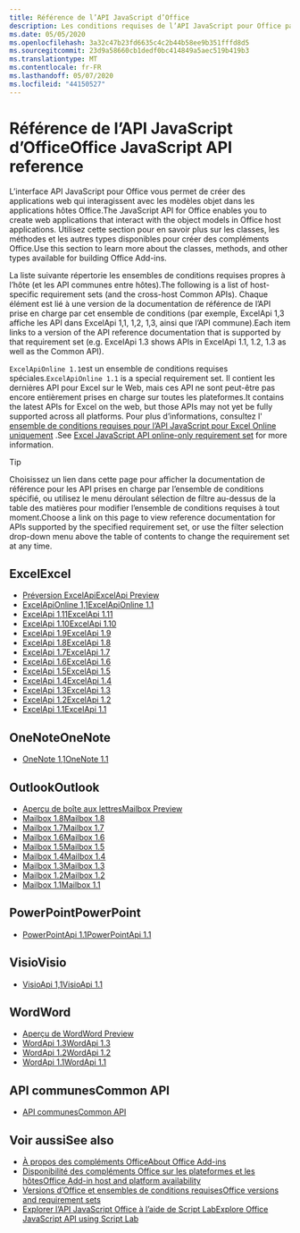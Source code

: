 ```yaml
---
title: Référence de l’API JavaScript d’Office
description: Les conditions requises de l’API JavaScript pour Office par hôte.
ms.date: 05/05/2020
ms.openlocfilehash: 3a32c47b23fd6635c4c2b44b58ee9b351fffd8d5
ms.sourcegitcommit: 23d9a58660cb1dedf0bc414849a5aec519b419b3
ms.translationtype: MT
ms.contentlocale: fr-FR
ms.lasthandoff: 05/07/2020
ms.locfileid: "44150527"
---
```

# <a name="office-javascript-api-reference"></a><span data-ttu-id="aa00c-103">Référence de l’API JavaScript d’Office</span><span class="sxs-lookup"><span data-stu-id="aa00c-103">Office JavaScript API reference</span></span>

<span data-ttu-id="aa00c-104">L’interface API JavaScript pour Office vous permet de créer des applications web qui interagissent avec les modèles objet dans les applications hôtes Office.</span><span class="sxs-lookup"><span data-stu-id="aa00c-104">The JavaScript API for Office enables you to create web applications that interact with the object models in Office host applications.</span></span> <span data-ttu-id="aa00c-105">Utilisez cette section pour en savoir plus sur les classes, les méthodes et les autres types disponibles pour créer des compléments Office.</span><span class="sxs-lookup"><span data-stu-id="aa00c-105">Use this section to learn more about the classes, methods, and other types available for building Office Add-ins.</span></span>

<span data-ttu-id="aa00c-106">La liste suivante répertorie les ensembles de conditions requises propres à l’hôte (et les API communes entre hôtes).</span><span class="sxs-lookup"><span data-stu-id="aa00c-106">The following is a list of host-specific requirement sets (and the cross-host Common APIs).</span></span> <span data-ttu-id="aa00c-107">Chaque élément est lié à une version de la documentation de référence de l’API prise en charge par cet ensemble de conditions (par exemple, ExcelApi 1,3 affiche les API dans ExcelApi 1,1, 1,2, 1,3, ainsi que l’API commune).</span><span class="sxs-lookup"><span data-stu-id="aa00c-107">Each item links to a version of the API reference documentation that is supported by that requirement set (e.g. ExcelApi 1.3 shows APIs in ExcelApi 1.1, 1.2, 1.3 as well as the Common API).</span></span>

<span data-ttu-id="aa00c-108">`ExcelApiOnline 1.1`est un ensemble de conditions requises spéciales.</span><span class="sxs-lookup"><span data-stu-id="aa00c-108">`ExcelApiOnline 1.1` is a special requirement set.</span></span> <span data-ttu-id="aa00c-109">Il contient les dernières API pour Excel sur le Web, mais ces API ne sont peut-être pas encore entièrement prises en charge sur toutes les plateformes.</span><span class="sxs-lookup"><span data-stu-id="aa00c-109">It contains the latest APIs for Excel on the web, but those APIs may not yet be fully supported across all platforms.</span></span> <span data-ttu-id="aa00c-110">Pour plus d’informations, consultez l' [ensemble de conditions requises pour l’API JavaScript pour Excel Online uniquement](/office/dev/add-ins/reference/requirement-sets/excel-api-online-requirement-set) .</span><span class="sxs-lookup"><span data-stu-id="aa00c-110">See [Excel JavaScript API online-only requirement set](/office/dev/add-ins/reference/requirement-sets/excel-api-online-requirement-set) for more information.</span></span>

> [!TIP]
> <span data-ttu-id="aa00c-111">Choisissez un lien dans cette page pour afficher la documentation de référence pour les API prises en charge par l’ensemble de conditions spécifié, ou utilisez le menu déroulant sélection de filtre au-dessus de la table des matières pour modifier l’ensemble de conditions requises à tout moment.</span><span class="sxs-lookup"><span data-stu-id="aa00c-111">Choose a link on this page to view reference documentation for APIs supported by the specified requirement set, or use the filter selection drop-down menu above the table of contents to change the requirement set at any time.</span></span>

## <a name="excel"></a><span data-ttu-id="aa00c-112">Excel</span><span class="sxs-lookup"><span data-stu-id="aa00c-112">Excel</span></span>

- [<span data-ttu-id="aa00c-113">Préversion ExcelApi</span><span class="sxs-lookup"><span data-stu-id="aa00c-113">ExcelApi Preview</span></span>](/javascript/api/excel?view=excel-js-preview)
- [<span data-ttu-id="aa00c-114">ExcelApiOnline 1,1</span><span class="sxs-lookup"><span data-stu-id="aa00c-114">ExcelApiOnline 1.1</span></span>](/javascript/api/excel?view=excel-js-online)
- [<span data-ttu-id="aa00c-115">ExcelApi 1,11</span><span class="sxs-lookup"><span data-stu-id="aa00c-115">ExcelApi 1.11</span></span>](/javascript/api/excel?view=excel-js-1.11)
- [<span data-ttu-id="aa00c-116">ExcelApi 1.10</span><span class="sxs-lookup"><span data-stu-id="aa00c-116">ExcelApi 1.10</span></span>](/javascript/api/excel?view=excel-js-1.10)
- [<span data-ttu-id="aa00c-117">ExcelApi 1.9</span><span class="sxs-lookup"><span data-stu-id="aa00c-117">ExcelApi 1.9</span></span>](/javascript/api/excel?view=excel-js-1.9)
- [<span data-ttu-id="aa00c-118">ExcelApi 1.8</span><span class="sxs-lookup"><span data-stu-id="aa00c-118">ExcelApi 1.8</span></span>](/javascript/api/excel?view=excel-js-1.8)
- [<span data-ttu-id="aa00c-119">ExcelApi 1.7</span><span class="sxs-lookup"><span data-stu-id="aa00c-119">ExcelApi 1.7</span></span>](/javascript/api/excel?view=excel-js-1.7)
- [<span data-ttu-id="aa00c-120">ExcelApi 1.6</span><span class="sxs-lookup"><span data-stu-id="aa00c-120">ExcelApi 1.6</span></span>](/javascript/api/excel?view=excel-js-1.6)
- [<span data-ttu-id="aa00c-121">ExcelApi 1.5</span><span class="sxs-lookup"><span data-stu-id="aa00c-121">ExcelApi 1.5</span></span>](/javascript/api/excel?view=excel-js-1.5)
- [<span data-ttu-id="aa00c-122">ExcelApi 1.4</span><span class="sxs-lookup"><span data-stu-id="aa00c-122">ExcelApi 1.4</span></span>](/javascript/api/excel?view=excel-js-1.4)
- [<span data-ttu-id="aa00c-123">ExcelApi 1.3</span><span class="sxs-lookup"><span data-stu-id="aa00c-123">ExcelApi 1.3</span></span>](/javascript/api/excel?view=excel-js-1.3)
- [<span data-ttu-id="aa00c-124">ExcelApi 1.2</span><span class="sxs-lookup"><span data-stu-id="aa00c-124">ExcelApi 1.2</span></span>](/javascript/api/excel?view=excel-js-1.2)
- [<span data-ttu-id="aa00c-125">ExcelApi 1.1</span><span class="sxs-lookup"><span data-stu-id="aa00c-125">ExcelApi 1.1</span></span>](/javascript/api/excel?view=excel-js-1.1)

## <a name="onenote"></a><span data-ttu-id="aa00c-126">OneNote</span><span class="sxs-lookup"><span data-stu-id="aa00c-126">OneNote</span></span>

- [<span data-ttu-id="aa00c-127">OneNote 1,1</span><span class="sxs-lookup"><span data-stu-id="aa00c-127">OneNote 1.1</span></span>](/javascript/api/onenote?view=onenote-js-1.1)

## <a name="outlook"></a><span data-ttu-id="aa00c-128">Outlook</span><span class="sxs-lookup"><span data-stu-id="aa00c-128">Outlook</span></span>

- [<span data-ttu-id="aa00c-129">Aperçu de boîte aux lettres</span><span class="sxs-lookup"><span data-stu-id="aa00c-129">Mailbox Preview</span></span>](/javascript/api/outlook?view=outlook-js-preview)
- [<span data-ttu-id="aa00c-130">Mailbox 1.8</span><span class="sxs-lookup"><span data-stu-id="aa00c-130">Mailbox 1.8</span></span>](/javascript/api/outlook?view=outlook-js-1.8)
- [<span data-ttu-id="aa00c-131">Mailbox 1.7</span><span class="sxs-lookup"><span data-stu-id="aa00c-131">Mailbox 1.7</span></span>](/javascript/api/outlook?view=outlook-js-1.7)
- [<span data-ttu-id="aa00c-132">Mailbox 1.6</span><span class="sxs-lookup"><span data-stu-id="aa00c-132">Mailbox 1.6</span></span>](/javascript/api/outlook?view=outlook-js-1.6)
- [<span data-ttu-id="aa00c-133">Mailbox 1.5</span><span class="sxs-lookup"><span data-stu-id="aa00c-133">Mailbox 1.5</span></span>](/javascript/api/outlook?view=outlook-js-1.5)
- [<span data-ttu-id="aa00c-134">Mailbox 1.4</span><span class="sxs-lookup"><span data-stu-id="aa00c-134">Mailbox 1.4</span></span>](/javascript/api/outlook?view=outlook-js-1.4)
- [<span data-ttu-id="aa00c-135">Mailbox 1.3</span><span class="sxs-lookup"><span data-stu-id="aa00c-135">Mailbox 1.3</span></span>](/javascript/api/outlook?view=outlook-js-1.3)
- [<span data-ttu-id="aa00c-136">Mailbox 1.2</span><span class="sxs-lookup"><span data-stu-id="aa00c-136">Mailbox 1.2</span></span>](/javascript/api/outlook?view=outlook-js-1.2)
- [<span data-ttu-id="aa00c-137">Mailbox 1.1</span><span class="sxs-lookup"><span data-stu-id="aa00c-137">Mailbox 1.1</span></span>](/javascript/api/outlook?view=outlook-js-1.1)

## <a name="powerpoint"></a><span data-ttu-id="aa00c-138">PowerPoint</span><span class="sxs-lookup"><span data-stu-id="aa00c-138">PowerPoint</span></span>

- [<span data-ttu-id="aa00c-139">PowerPointApi 1.1</span><span class="sxs-lookup"><span data-stu-id="aa00c-139">PowerPointApi 1.1</span></span>](/javascript/api/powerpoint?view=powerpoint-js-1.1)

## <a name="visio"></a><span data-ttu-id="aa00c-140">Visio</span><span class="sxs-lookup"><span data-stu-id="aa00c-140">Visio</span></span>

- [<span data-ttu-id="aa00c-141">VisioApi 1,1</span><span class="sxs-lookup"><span data-stu-id="aa00c-141">VisioApi 1.1</span></span>](/javascript/api/visio?view=visio-js-1.1)

## <a name="word"></a><span data-ttu-id="aa00c-142">Word</span><span class="sxs-lookup"><span data-stu-id="aa00c-142">Word</span></span>

- [<span data-ttu-id="aa00c-143">Aperçu de Word</span><span class="sxs-lookup"><span data-stu-id="aa00c-143">Word Preview</span></span>](/javascript/api/word?view=word-js-preview)
- [<span data-ttu-id="aa00c-144">WordApi 1.3</span><span class="sxs-lookup"><span data-stu-id="aa00c-144">WordApi 1.3</span></span>](/javascript/api/word?view=word-js-1.3)
- [<span data-ttu-id="aa00c-145">WordApi 1.2</span><span class="sxs-lookup"><span data-stu-id="aa00c-145">WordApi 1.2</span></span>](/javascript/api/word?view=word-js-1.2)
- [<span data-ttu-id="aa00c-146">WordApi 1.1</span><span class="sxs-lookup"><span data-stu-id="aa00c-146">WordApi 1.1</span></span>](/javascript/api/word?view=word-js-1.1)

## <a name="common-api"></a><span data-ttu-id="aa00c-147">API communes</span><span class="sxs-lookup"><span data-stu-id="aa00c-147">Common API</span></span>

- [<span data-ttu-id="aa00c-148">API communes</span><span class="sxs-lookup"><span data-stu-id="aa00c-148">Common API</span></span>](/javascript/api/office?view=common-js)

## <a name="see-also"></a><span data-ttu-id="aa00c-149">Voir aussi</span><span class="sxs-lookup"><span data-stu-id="aa00c-149">See also</span></span>

- [<span data-ttu-id="aa00c-150">À propos des compléments Office</span><span class="sxs-lookup"><span data-stu-id="aa00c-150">About Office Add-ins</span></span>](/office/dev/add-ins/overview)
- [<span data-ttu-id="aa00c-151">Disponibilité des compléments Office sur les plateformes et les hôtes</span><span class="sxs-lookup"><span data-stu-id="aa00c-151">Office Add-in host and platform availability</span></span>](/office/dev/add-ins/overview/office-add-in-availability)
- [<span data-ttu-id="aa00c-152">Versions d’Office et ensembles de conditions requises</span><span class="sxs-lookup"><span data-stu-id="aa00c-152">Office versions and requirement sets</span></span>](/office/dev/add-ins/develop/office-versions-and-requirement-sets)
- [<span data-ttu-id="aa00c-153">Explorer l’API JavaScript Office à l’aide de Script Lab</span><span class="sxs-lookup"><span data-stu-id="aa00c-153">Explore Office JavaScript API using Script Lab</span></span>](/office/dev/add-ins/overview/explore-with-script-lab)
